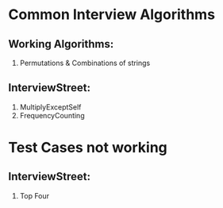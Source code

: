 Common Interview Algorithms
===========================

Working Algorithms:
-------------------
1. Permutations & Combinations of strings

InterviewStreet:
-------------------
1. MultiplyExceptSelf
2. FrequencyCounting

Test Cases not working
======================

InterviewStreet:
----------------
1. Top Four
